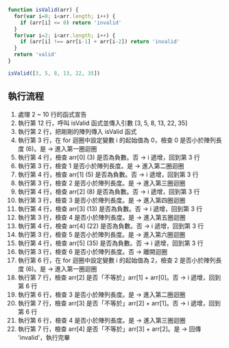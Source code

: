 ``` js
function isValid(arr) {
  for(var i=0; i<arr.length; i++) {
    if (arr[i] <= 0) return 'invalid'
  }
  for(var i=2; i<arr.length; i++) {
    if (arr[i] !== arr[i-1] + arr[i-2]) return 'invalid'
  }
  return 'valid'
}

isValid([3, 5, 8, 13, 22, 35])
```

## 執行流程
1. 處理 2 ~ 10 行的函式宣告
1. 執行第 12 行，呼叫 isValid 函式並傳入引數 [3, 5, 8, 13, 22, 35]
2. 執行第 2 行，把剛剛的陣列傳入 isValid 函式
3. 執行第 3 行，在 for 迴圈中設定變數 i 的起始值為 0，檢查 0 是否小於陣列長度 (6)。是 → 進入第一圈迴圈
4. 執行第 4 行，檢查 arr[0] (3) 是否為負數。否 → i 遞增，回到第 3 行
5. 執行第 3 行，檢查 1 是否小於陣列長度。是 → 進入第二圈迴圈
6. 執行第 4 行，檢查 arr[1] (5) 是否為負數。否 → i 遞增，回到第 3 行
7. 執行第 3 行，檢查 2 是否小於陣列長度。是 → 進入第三圈迴圈
8. 執行第 4 行，檢查 arr[2] (8) 是否為負數。否 → i 遞增，回到第 3 行
9. 執行第 3 行，檢查 3 是否小於陣列長度。是 → 進入第四圈迴圈
10. 執行第 4 行，檢查 arr[3] (13) 是否為負數。否 → i 遞增，回到第 3 行
11. 執行第 3 行，檢查 4 是否小於陣列長度。是 → 進入第五圈迴圈
12. 執行第 4 行，檢查 arr[4] (22) 是否為負數。否 → i 遞增，回到第 3 行
13. 執行第 3 行，檢查 5 是否小於陣列長度。是 → 進入第六圈迴圈
14. 執行第 4 行，檢查 arr[5] (35) 是否為負數。否 → i 遞增，回到第 3 行
15. 執行第 3 行，檢查 6 是否小於陣列長度。否 → 離開迴圈
16. 執行第 6 行，在 for 迴圈中設定變數 i 的起始值為 2，檢查 2 是否小於陣列長度 (6)。是 → 進入第一圈迴圈
17. 執行第 7 行，檢查 arr[2] 是否「不等於」arr[1] + arr[0]。否 → i 遞增，回到第 6 行
18. 執行第 6 行，檢查 3 是否小於陣列長度。是 → 進入第二圈迴圈
19. 執行第 7 行，檢查 arr[3] 是否「不等於」arr[2] + arr[1]。否 → i 遞增，回到第 6 行
20. 執行第 6 行，檢查 4 是否小於陣列長度。是 → 進入第三圈迴圈
21. 執行第 7 行，檢查 arr[4] 是否「不等於」arr[3] + arr[2]。是 → 回傳 'invalid'，執行完畢